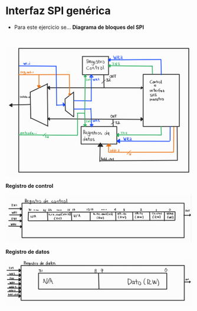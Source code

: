 # Interfaz SPI genérica #

- Para este ejercicio se...
__Diagrama de bloques del SPI__

</br>

![Diagrama de bloques de todo el sistema](/images/general_spi.png)

__Registro de control__
</br>


![Diagrama de bloques de todo el sistema](/images/reg_ctrl_spi.png)

__Registro de datos__
</br>


![Diagrama de bloques de todo el sistema](/images/reg_data_spi.png)
